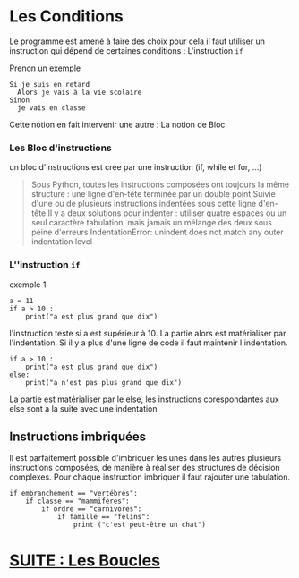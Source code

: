 # Les Conditions 

Le programme est amené à faire des choix pour cela il faut utiliser un instruction qui dépend de certaines conditions : 
  L'instruction `if`
  
Prenon un exemple 
````
Si je suis en retard 
  Alors je vais à la vie scolaire
Sinon 
  je vais en classe
````

Cette notion en fait intervenir une autre :
La notion de Bloc

### Les Bloc d'instructions
  un bloc d'instructions est crée par une instruction (if, while et for, ...)
  
> Sous Python, toutes les instructions composées ont toujours la même structure : une ligne d'en-tête terminée par un double point
> Suivie d'une ou de plusieurs instructions indentées sous cette ligne d'en-tête
>Il y a deux solutions pour indenter : utiliser quatre espaces ou un seul caractère tabulation, mais jamais un mélange des deux sous peine d'erreurs IndentationError: unindent does not match any outer indentation level

### L''instruction `if`

exemple 1
````
a = 11
if a > 10 :
    print("a est plus grand que dix")
````

l'instruction teste si a est supérieur à 10. 
La partie alors est matérialiser par l'indentation. Si il y a plus d'une ligne de code il faut maintenir l'indentation. 

````
if a > 10 :
    print("a est plus grand que dix")
else:
    print("a n'est pas plus grand que dix")
````
La partie est matérialiser par le else, les instructions corespondantes aux else sont a la suite avec une indentation 


## Instructions imbriquées

Il est parfaitement possible d'imbriquer les unes dans les autres plusieurs instructions composées, de manière à réaliser des structures de décision complexes.
Pour chaque instruction imbriquer il faut rajouter une tabulation.

````
if embranchement == "vertébrés":
    if classe == "mammifères":
        if ordre == "carnivores":
            if famille == "félins":
                print ("c'est peut-être un chat")
````

# [SUITE : Les Boucles](./BOUCLES.md)
